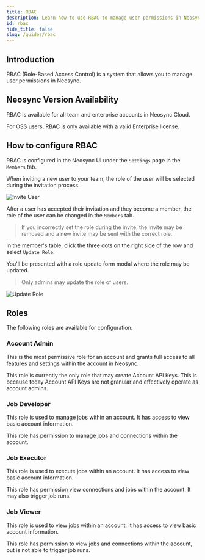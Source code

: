 ```yaml
---
title: RBAC
description: Learn how to use RBAC to manage user permissions in Neosync
id: rbac
hide_title: false
slug: /guides/rbac
---
```


## Introduction

RBAC (Role-Based Access Control) is a system that allows you to manage user permissions in Neosync.

## Neosync Version Availability

RBAC is available for all team and enterprise accounts in Neosync Cloud.

For OSS users, RBAC is only available with a valid Enterprise license.

## How to configure RBAC

RBAC is configured in the Neosync UI under the `Settings` page in the `Members` tab.

When inviting a new user to your team, the role of the user will be selected during the invitation process.

![Invite User](/img/rbac/invite-user.png)

After a user has accepted their invitation and they become a member, the role of the user can be changed in the `Members` tab.

> If you incorrectly set the role during the invite, the invite may be removed and a new invite may be sent with the correct role.

In the member's table, click the three dots on the right side of the row and select `Update Role`.

You'll be presented with a role update form modal where the role may be updated.

> Only admins may update the role of users.

![Update Role](/img/rbac/update-role.png)

## Roles

The following roles are available for configuration:

### Account Admin

This is the most permissive role for an account and grants full access to all features and settings within the account in Neosync.

This role is currently the only role that may create Account API Keys. This is because today Account API Keys are not granular and effectively operate as account admins.

### Job Developer

This role is used to manage jobs within an account. It has access to view basic account information.

This role has permission to manage jobs and connections within the account.

### Job Executor

This role is used to execute jobs within an account. It has access to view basic account information.

This role has permission view connections and jobs within the account. It may also trigger job runs.

### Job Viewer

This role is used to view jobs within an account. It has access to view basic account information.

This role has permission to view jobs and connections within the account, but is not able to trigger job runs.
